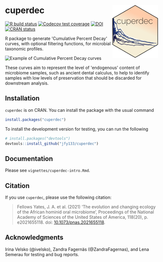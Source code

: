 

# cuperdec <img src='man/figures/cuperdec_logo.png' align='right' width=150/>
<!-- badges: start -->
[![R build status](https://github.com/jfy133/cuperdec/workflows/R-CMD-check/badge.svg)](https://github.com/jfy133/cuperdec/actions)
[![Codecov test coverage](https://codecov.io/gh/jfy133/cuperdec/branch/master/graph/badge.svg)](https://codecov.io/gh/jfy133/cuperdec?branch=master)
[![DOI](https://zenodo.org/badge/DOI/10.5281/zenodo.4561901.svg)](https://doi.org/10.5281/zenodo.4561901)
[![CRAN status](https://www.r-pkg.org/badges/version/cuperdec)](https://CRAN.R-project.org/package=cuperdec)
<!-- badges: end -->

R package to generate 'Cumulative Percent Decay' curves, with optional 
filtering functions, for microbial taxonomic profiles.

![Example of Cumulative Percent Decay curves](https://raw.githubusercontent.com/jfy133/cuperdec/master/inst/extdata/cuperdec_example_plot.svg)

These curves aim to represent the level of 'endogenous' content of microbiome 
samples, such as ancient dental calculus, to help to identify samples with low
levels of preservation that should be discarded for downstream analysis.

## Installation

`cuperdec` is on CRAN. You can install the package with the usual command

```r
install.packages("cuperdec")
```

To install the development version for testing, you can run
the following

```r
# install.packages("devtools")
devtools::install_github("jfy133/cuperdec")
```

## Documentation

Please see `vignettes/cuperdec-intro.Rmd`.

## Citation

If you use `cuperdec`, please use the following citation:

> Fellows Yates, J. A. et al. (2021) ‘The evolution and changing ecology of the African hominid oral microbiome’, Proceedings of the National Academy of Sciences of the United States of America, 118(20), p. e2021655118. doi: [10.1073/pnas.2021655118](http://dx.doi.org/10.1073/pnas.2021655118).

## Acknowledgments

Irina Velsko (@ivelsko), Zandra Fagernäs (@ZandraFagernas), and Lena Semerau 
for testing and bug reports.
